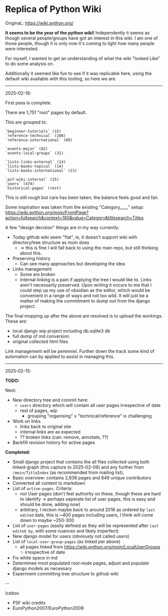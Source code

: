 # Replica of Python Wiki

OriginaL: https://wiki.python.org/

**It seems to be the year of the python wiki!** Independently it seems as though several people/groups have got an interest in this wiki. I am one of those people, though it is only now it's coming to light how many people were interested.

For myself, I wanted to get an understanding of what the wiki "looked Like" to do some analysis on.

Additionally it seemed like fun to see if it was replicable here, using the default wiki available with this tooling, so here we are.

---

2025-02-16:

First pass is complete. 

There are 1,751 "root" pages by default.

This are grouped to:

```
`beginner-tutorials` (15)
`reference-technical` (108)
`reference-international` (89)

`events-major` (82)
`events-local-groups` (31)

`lists-links-external` (14)
`lists-books-topical` (14)
`lists-books-international` (13)

`psf-wiki-internal` (25)
`users` (474)
`historical-pages` (rest)
```

This is still rough but care has been taken, the balance feels good and fair.

Some inspiration was taken from the existing "Category____" setup: https://wiki.python.org/moin/FrontPage?action=fullsearch&context=180&value=Category&titlesearch=Titles

A few "design decision" things are in my way currently:

* Today github wiki seem "flat", ie, it doesn't support wiki with directory/tree structure as moin does
  * -> this is fine I will fall back to using the main repo, but still thinking about this.
* Preserving history
  * Can see many approaches but developing the idea
* Links management
  * Some are broken
  * Internal linking is a pain if applying the tree I would like to. Links aren't necessarily preserved. Upon writing it occurs to me that I could step up my use of obsidian as the editor, which would be convenient in a range of ways and not too wild. It will just be a matter of making the commitment to dump out from the django project.
 
The final mopping up after the above are resolved is to upload the workings. These are:

* local django wip project including db.sqlite3 db
* full dump of md conversion
* original collected html files

Link management will be perenniel. Further down the track some kind of automation can by applied to assist in managing this.

---

2025-02-15:

**TODO:**

    
Next:

* New directory tree and commit here:
  * `users` directory which will contain all user pages irrespective of date
  * rest of pages, wip
    * grouping "organising" v "technical/reference" is challenging 
* Work on links
  * links back to original site
  * internal links are as expected
  * ?? broken links (can: remove, annotate, ??)
* Backfill revision history for active pages


**Completed:**

* Small django project that contains the all files collected using both linked-graph (this capture to 2025-02-09) and any further from `/moin/TitleIndex` (as recommended from mailing list).
* Basic overview: contains 2,636 pages and 849 unique contributors
* Converted all content to markdown
* List of `active-pages`. Criteria:
  * not User pages (don't feel authority on these, though these are hard to identify -> perhaps seperate list of user pages, this is easy and should be done, adding now)
  * arbitrary, I reckon maybe back to around 2016 as ordered by `last edited` date, this is ~400 pages including users, I think will come down to maybe ~250-300
* List of `user-pages` (easily defined as they will be represented after `last edited by`, with some nuances and likely imperfect)
* New django model for users (obviously not called users)
* List of `local-user-group-pages` (as linked per above)
  * all pages linked from https://wiki.python.org/moin/LocalUserGroups ✨ irrespective of date
* Fix white space in md
* Determinee most populated root-node pages, adjust and populate django models as necessary
* Experiment committing tree structure to github wiki


--

Icebox

* PSF wiki credits
* EuroPython2007/EuroPython2008

